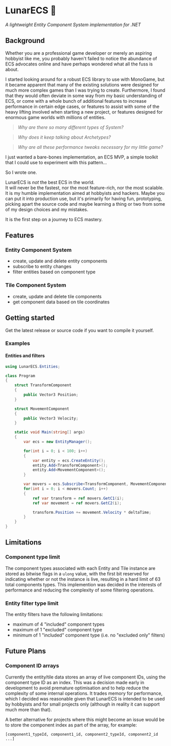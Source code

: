 # LunarECS 🌙
_A lightweight Entity Component System implementation for .NET_



## Background

Whether you are a professional game developer or merely an aspiring hobbyist like me,
you probably haven't failed to notice the abundance of ECS advocates
online and have perhaps wondered what all the fuss is about.

I started looking around for a robust ECS library to use with MonoGame, but it became apparent
that many of the existing solutions were designed for much more complex games than I was trying
to create. Furthermore, I found that they would often deviate in some way
from my basic understanding of ECS, or come with a whole bunch of additional features
to increase performance in certain edge cases, or features to assist with some of the heavy lifting
involved when starting a new project, or features designed for enormous game worlds with
millions of entities.

> _Why are there so many different types of System?_

> _Why does it keep talking about Archetypes?_

> _Why are all these performance tweaks necessary for my little game?_

I just wanted a bare-bones implementation, an ECS MVP, a simple toolkit that 
I could use to experiment with this pattern...

So I wrote one.

LunarECS is *not* the best ECS in the world.  
It will never be the fastest, nor the most feature-rich, nor the most scalable.
It is my humble implementation aimed at hobbyists and hackers.  Maybe you can put it
into production use, but it's primarily for having fun, prototyping, picking apart the 
source code and maybe learning a thing or two from some of my design choices and my mistakes.

It is the first step on a journey to ECS mastery.

## Features

### Entity Component System 
- create, update and delete entity components
- subscribe to entity changes
- filter entities based on component type

### Tile Component System
- create, update and delete tile components
- get component data based on tile coordinates

## Getting started

Get the latest release or source code if you want to compile it yourself.

### Examples

#### Entities and filters

```csharp
using LunarECS.Entities;

class Program
{
    struct TransformComponent 
    {
        public Vector3 Position;
    }

    struct MovementComponent
    {
        public Vector3 Velocity;
    }

    static void Main(string[] args)
    {
        var ecs = new EntityManager();

        for(int i = 0; i < 100; i++)
        {
            var entity = ecs.CreateEntity();
            entity.Add<TransformComponent>();
            entity.Add<MovementComponent>();
        }

        var movers = ecs.Subscribe<TransformComponent, MovementComponent>();
        for(int i = 0; i < movers.Count; i++) 
        {
            ref var transform = ref movers.GetC1(i);
            ref var movement = ref movers.GetC2(i);

            transform.Position += movement.Velocity * deltaTime;
        }
    }
}

```



## Limitations

### Component type limit
The component types associated with each Entity and Tile instance are 
stored as bitwise flags in a  `ulong` value, with the first bit reserved for 
indicating whether or not the instance is live, resulting in a hard limit of
63 total components types.  This implemention was decided in the interests of
performance and reducing the complexity of some filtering operations.

### Entity filter type limit 
The entity filters have the following limitations:
- maximum of 4 "included" component types
- maximum of 1 "excluded" component type
- minimum of 1 "included" component type (i.e. no "excluded only" filters)


## Future Plans

### Component ID arrays

Currently the entity/tile data stores an array of live component IDs, 
using the component type ID as an index.  This was a decision made early in 
development to avoid premature optimisation and to help reduce the complexity of
some internal operations.  It trades memory for performance, which I decided was 
reasonable given that LunarECS is intended to be used by hobbyists and for
small projects only (although in reality it can support much more than that).

A better alternative for projects where this might become an issue would be to
store the component index as part of the array, for example:

``` 
[component1_typeId, component1_id, component2_typeId, component2_id ...]
```


